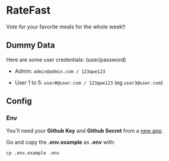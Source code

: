 # RateFast

Vote for your favorite meals for the whole week!!

## Dummy Data

Here are some user credentials: (user/password)

- Admin: `admin@admin.com / 123qwe123`

- User 1 to 5:  `user#@user.com / 123qwe123`  (eg `user3@user.com`)


## Config

### Env

You'll need your **Github Key** and **Github Secret** from a [new app][].

Go and copy the **.env.example** as **.env** with:

`cp .env.example .env`

[new app]:https://github.com/settings/applications/new
